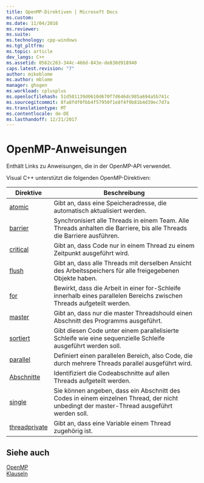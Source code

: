 ```yaml
---
title: OpenMP-Direktiven | Microsoft Docs
ms.custom: 
ms.date: 11/04/2016
ms.reviewer: 
ms.suite: 
ms.technology: cpp-windows
ms.tgt_pltfrm: 
ms.topic: article
dev_langs: C++
ms.assetid: 0562c263-344c-466d-843e-de830d918940
caps.latest.revision: "7"
author: mikeblome
ms.author: mblome
manager: ghogen
ms.workload: cplusplus
ms.openlocfilehash: 51d501139d0610d670f7d646dc985a694a5b741c
ms.sourcegitcommit: 8fa8fdf0fbb4f57950f1e8f4f9b81b4d39ec7d7a
ms.translationtype: MT
ms.contentlocale: de-DE
ms.lasthandoff: 12/21/2017
---
```

# <a name="openmp-directives"></a>OpenMP-Anweisungen
Enthält Links zu Anweisungen, die in der OpenMP-API verwendet.  
  
 Visual C++ unterstützt die folgenden OpenMP-Direktiven:  
  
|Direktive|Beschreibung|  
|---------------|-----------------|  
|[atomic](../../../parallel/openmp/reference/atomic.md)|Gibt an, dass eine Speicheradresse, die automatisch aktualisiert werden.|  
|[barrier](../../../parallel/openmp/reference/barrier.md)|Synchronisiert alle Threads in einem Team. Alle Threads anhalten die Barriere, bis alle Threads die Barriere ausführen.|  
|[critical](../../../parallel/openmp/reference/critical.md)|Gibt an, dass Code nur in einem Thread zu einem Zeitpunkt ausgeführt wird.|  
|[flush](../../../parallel/openmp/reference/flush-openmp.md)|Gibt an, dass alle Threads mit derselben Ansicht des Arbeitsspeichers für alle freigegebenen Objekte haben.|  
|[for](../../../parallel/openmp/reference/for-openmp.md)|Bewirkt, dass die Arbeit in einer for-Schleife innerhalb eines parallelen Bereichs zwischen Threads aufgeteilt werden.|  
|[master](../../../parallel/openmp/reference/master.md)|Gibt an, dass nur die master Threadshould einen Abschnitt des Programms ausgeführt.|  
|[sortiert](../../../parallel/openmp/reference/ordered-openmp-directives.md)|Gibt diesen Code unter einem parallelisierte Schleife wie eine sequenzielle Schleife ausgeführt werden soll.|  
|[parallel](../../../parallel/openmp/reference/parallel.md)|Definiert einen parallelen Bereich, also Code, die durch mehrere Threads parallel ausgeführt wird.|  
|[Abschnitte](../../../parallel/openmp/reference/sections-openmp.md)|Identifiziert die Codeabschnitte auf allen Threads aufgeteilt werden.|  
|[single](../../../parallel/openmp/reference/single.md)|Sie können angeben, dass ein Abschnitt des Codes in einem einzelnen Thread, der nicht unbedingt der master-Thread ausgeführt werden soll.|  
|[threadprivate](../../../parallel/openmp/reference/threadprivate.md)|Gibt an, dass eine Variable einem Thread zugehörig ist.|  
  
## <a name="see-also"></a>Siehe auch  
 [OpenMP](../../../parallel/openmp/openmp-in-visual-cpp.md)   
 [Klauseln](../../../parallel/openmp/reference/openmp-clauses.md)